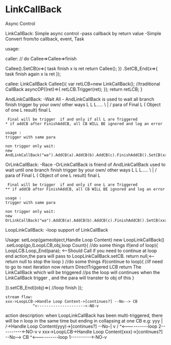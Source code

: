 # LinkCallBack

Async Control

LinkCallBack:
Simple async control
	-pass callback by return value
	-Simple Convert from/to callback, event, Task

usage:

 caller:
  // do Callee=>Callee=>finish

 Callee().SetCB(x=>{
		task finish x is ret
		return Callee();
 })
 .SetCB_End(x=>{
	 task finish again x is ret
 });

 callee:
 LinkCallBack<Return Type> Callee(){
		var retLCB=new LinkCallBack<Return Type>();
	 //traditional CallBack
		asyncOP((ret)=>{
			retLCB.Trigger(ret);
		});
		return retLCB;
 }

 AndLinkCallBack:
	-Wait All
	- AndLinkCallBack is used to  wait all branch finish
	trigger by your own/ other ways
	L  L L.....
	\	|	/	 para of Final L ( Object of one L result)
	final L

	 Final will be trigger  if and only if all L are Triggered
	* if addCB after FinishAddCB, all CB WILL BE ignored and log an error

	usage :
	trigger with same para

	non trigger only wait:
	new AndLinkCallBack("wa").AddCB(a).AddCB(b).AddCB(c).FinishAddCB().SetCB(xxxx)

OrLinkCallBack:
	-Race
	-OrLinkCallBack is friend of AndLinkCallBack used to  wait until one branch finish
	trigger by your own/ other ways
	L  L L.....
	\	|	/	 para of Final L ( Object of one L result)
	final L

	 Final will be trigger  if and only if one L are Triggered
	** if addCB after FinishAddCB, all CB WILL BE ignored and log an error

	usage :
	trigger with same para

	non trigger only wait:
	new OrLinkCallBack("wa").AddCB(a).AddCB(b).AddCB(c).FinishAddCB().SetCB(xxxx)
	
 LoopLinkCallBack:
	-loop support of LinkCallBack

 Usage:
 setLoop(gameobject,Handle Loop Content)
 new LoopLinkCallBack()
 .setLoop<T>(go,(LoopLCB,obj,loop Count){
 		//do some things
 		if(end of loop){
			LoopLCB.Loop_End(para); <--Should Call if you need to continue at loop end action,the para will pass to LoopLinkCallBack.setCB.
			return null;<--return null to stop the loop
		}
 		//do some things
		if(continue to loop){
			//if need to go to next iteration now return DirectTriggered LCB
			return The LinkCallBack which will be triggered //ps the loop will continues when the LinkCallBack trigger , and the para will transter to obj of this
		}

 }).setCB_End((obj)=>{
 		//loop finish
 });

	stream flow:
	xxx->LoopLCB->Handle Loop Content->[continues?]	--No--> CB
 				^<---------------------<-NO-v
action description:
 when LoopLinkCallBack has been multi-triggered, there will be n loop in the same time but ending in collapsing at one CB
 e.g: 
			yyy
			|	/->Handle Loop Content(yyy)->[continues?]	--No-|
			v	/  ^<----------loop 2----------<-NO-v		v
	xxx->LoopLCB->Handle Loop Content(xxx)->[continues?]	--No--> CB
			 ^<----------loop 1----------<-NO-v




 